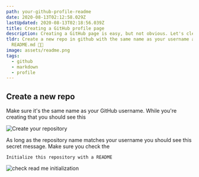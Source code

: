 ```yaml
---
path: your-github-profile-readme
date: 2020-08-13T02:12:58.029Z
lastUpdated: 2020-08-13T02:18:56.039Z
title: Creating a GitHub profile page
description: Creating a GitHub page is easy, but not obvious. Let's clear that up.
tldr: Create a new repo in github with the same name as your username and add a
  README.md 🤙🏼
image: assets/readme.png
tags:
  - github
  - markdown
  - profile
---
```


## Create a new repo

Make sure it's the same name as your GitHub username. While you're creating that you should see this

![Create your repository](assets/creating_readme.png)

As long as the repository name matches your username you should see this secret message. Make sure you check the

`Initialize this repository with a README`

![check read me initialization](assets/check_readme.png)
